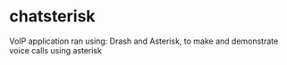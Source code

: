 # chatsterisk
VoIP application ran using: Drash and Asterisk, to make and demonstrate voice calls using asterisk
